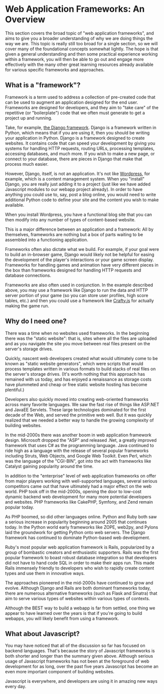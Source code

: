 # Web Application Frameworks: An Overview
This section covers the broad topic of "web application frameworks", and aims to give you a broader understanding of why we are doing things the way we are. This topic is really still too broad for a single section, so we will cover many of the foundational concepts somewhat lightly. The hope is that given a general understanding and then some practical experience working within a framework, you will then be able to go out and engage more effectively with the many other great learning resources already available for various specific frameworks and approaches.

## What is a "framework"?
Framework is a term used to address a collection of pre-created code that can be used to augment an application designed for the end user. Frameworks are designed for developers, and they aim to "take care" of the repetitive (or "boilerplate") code that we often must generate to get a project up and running. 

Take, for example, [the Django framework](http://djangoproject.com). Django is a framework written in Python, which means that if you are using it, then you should be writing your application in Python. Django is a framework designed to create websites. It contains code that can speed your development by giving you systems for handling HTTP requests, routing URLs, processing templates, accessing databases, and much more. If you wish to make a new page, or connect to your database, there are pieces in Django that make that process much easier.

However, Django, itself, is not an application. It's not like [Wordpress](http://wordpress.org), for example, which is a content management system. When you "install" Django, you are really just adding it to a project (just like we have added Javascript modules to our webapp project already). In order to have anything you could use to, say, post a blog online, you would need to write additional Python code to define your site and the content you wish to make available. 

When you install Wordpress, you have a functional blog site that you can then modify into any number of types of content-based website. 

This is a major difference between an application and a framework: All by themselves, frameworks are nothing but a box of parts waiting to be assembled into a functioning application.

Frameworks often also dictate what we build. For example, if your goal were to build an in-browser game, Django would likely not be helpful for easing the development of the player's interactions or your game screen display. Frameworks for handling games and animation have very different pieces in the box than frameworks designed for handling HTTP requests and database connections.

Frameworks are also often used in conjunction. In the example described above, you may use a framework like Django to run the data and HTTP server portion of your game (so you can store user profiles, high score tables, etc.) and then you could use a framework like [Crafty.js](http://craftyjs.com/) for actually making the game run. 

## Why do I need one?
There was a time when no websites used frameworks. In the beginning there was the "static website":  that is, sites where all the files are uploaded and as you navigate the site you move between real files present on the server's storage drives. 

Quickly, nascent web developers created what would ultimately come to be known as "static website generators", which were scripts that would process templates written in various formats to build stacks of real files on the server's storage drives. (It's worth nothing that this approach has remained with us today, and has enjoyed a renaissance as storage costs have plummeted and cheap or free static website hosting has become plentiful.)

Developers also quickly moved into creating web-oriented frameworks across many favorite languages. We saw the fast rise of things like ASP.NET and JavaEE Servlets. These large technologies dominated for the first decade of the Web, and served the primitive web well. But it was quickly realized that we needed a better way to handle the growing complexity of building websites. 

In the mid-2000s there was another boom in web application framework design. Microsoft dropped the "ASP" and released .Net, a greatly improved framework that uses C# as the programming language. Java continued to ride high as a language with the release of several popular frameworks including Struts, Web Objects, and Google Web Toolkit. Even Perl, which was the language of the "CGI-BIN", got into the act with frameworks like Catalyst gaining popularity around the time.

In addition to the "enterprise" level of web application frameworks on offer from major players working with well-supported languages, several serious competitors came out that have ultimately had a major effect on the web world. PHP took off in the mid-2000s, opening the door to low-cost dynamic backend web development for many more potential developers and websites. PHP frameworks like CakePHP, Symfony, and Zend remain popular today.

As PHP boomed, so did other languages online. Python and Ruby both saw a serious increase in popularity beginning around 2005 that continues today. In the Python world early frameworks like ZOPE, web2py, and Pylons laid the groundwork for getting Python onto web servers. The Django framework has continued to dominate Python-based web development.

Ruby's most popular web application framework is Rails, popularized by a group of bombastic creators and enthusiastic supporters. Rails was the first popular framework to boast robust database integration so that developers did not have to hand code SQL in order to make their apps run. This made Rails immensely friendly to developers who wish to rapidly create content types and use them in innovative ways.

The approaches pioneered in the mid-2000s have continued to grow and evolve. Although Django and Rails are both dominant frameworks today, there are numerous alternative frameworks (such as Flask and Sinatra) that aim to serve various types of websites within various types of contexts. 

Although the BEST way to build a webapp is far from settled, one thing we appear to have learned over the years is that if you're going to build webapps, you will likely benefit from using a framework.

## What about Javascript?
You may have noticed that all of the discussion so far has focused on backend languages. That's because the story of Javascript frameworks is both shorter and longer than the summary given above. Although serious usage of Javascript frameworks has not been at the foreground of web development for as long, over the past five years Javascript has become an even more important component of building websites. 

Javascript is everywhere, and developers are using it in amazing new ways every day. 
